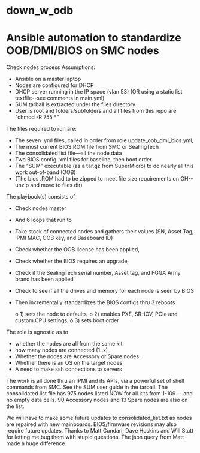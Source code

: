# down_w_odb
# Ansible automation to standardize OOB/DMI/BIOS on SMC nodes

Check nodes process
Assumptions:
  -	Ansible on a master laptop
  -	Nodes are configured for DHCP
  -	DHCP server running in the IP space (vlan 53)
    (OR using a static list textfile--see comments in main.yml)
  -	SUM tarball is extracted under the files directory
  -	User is root and folders/subfolders and all files from this repo are "chmod -R 755 *"
  
The files required to run are:
  -	The seven .yml files, called in order from role update_oob_dmi_bios.yml,
  -	The most current BIOS.ROM file from SMC or SealingTech
  -	The consolidated list file—all the node data
  -	Two BIOS config .xml files for baseline, then boot order.
  -	The “SUM” executable (as a tar.gz from SuperMicro) to do nearly all this work out-of-band (OOB) 
  -	(The bios .ROM had to be zipped to meet file size requirements on GH--unzip and move to files dir)
  
The playbook(s) consists of 
  -	Check nodes master
  -	And 6 loops that run to
  -	Take stock of connected nodes and gathers their values (SN, Asset Tag, IPMI MAC, OOB key, and Baseboard ID) 
  -	Check whether the OOB license has been applied, 
  - Check whether the BIOS requires an upgrade, 
  -	Check if the SealingTech serial number, Asset tag, and FGGA Army brand has been applied
  -	Check to see if all the drives and memory for each node is seen by BIOS
  -	Then incrementally standardizes the BIOS configs thru 3 reboots
 
    o	1) sets the node to defaults,
    o	2) enables PXE, SR-IOV, PCIe and custom CPU settings,
    o	3) sets boot order
    
 The role is agnostic as to 
  -	whether the nodes are all from the same kit
  -	how many nodes are connected (1..x)
  -	Whether the nodes are Accessory or Spare nodes.
  -	Whether there is an OS on the target nodes
  -	A need to make ssh connections to servers
  
   The work is all done thru an IPMI and its APIs, via a powerful set of shell commands from SMC.  See the SUM user guide in the tarball.
   The consolidated list file has 975 nodes listed NOW for all kits from 1-109 -- and no empty data cells.  90 Accessory nodes and 13 Spare nodes are also on the list.

   We will have to make some future updates to consolidated_list.txt as nodes are repaired with new mainboards.  BIOS/firmware revisions may also require future updates.
   Thanks to Matt Cundari, Dave Hoskins and Will Stutt for letting me bug them with stupid questions.  The json query from Matt made a huge difference.
